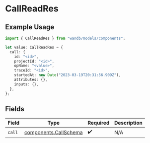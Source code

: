 # CallReadRes

## Example Usage

```typescript
import { CallReadRes } from "wandb/models/components";

let value: CallReadRes = {
  call: {
    id: "<id>",
    projectId: "<id>",
    opName: "<value>",
    traceId: "<id>",
    startedAt: new Date("2023-03-19T20:31:56.909Z"),
    attributes: {},
    inputs: {},
  },
};
```

## Fields

| Field                                                          | Type                                                           | Required                                                       | Description                                                    |
| -------------------------------------------------------------- | -------------------------------------------------------------- | -------------------------------------------------------------- | -------------------------------------------------------------- |
| `call`                                                         | [components.CallSchema](../../models/components/callschema.md) | :heavy_check_mark:                                             | N/A                                                            |